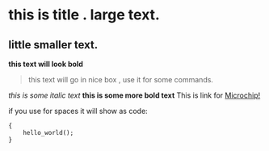 # this is title . large text. #
## little smaller text. ##
**this text will look bold**
> this text will go in nice box , use it for some commands.

*this is some italic text*
**this is some more bold text**
This is link for [Microchip!](http://microchip.com)

if you use for spaces it will show as code:

    {
        hello_world();
    }
